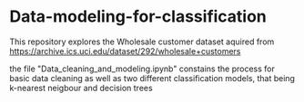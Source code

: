 # Data-modeling-for-classification
This repository explores the Wholesale customer dataset aquired from https://archive.ics.uci.edu/dataset/292/wholesale+customers

the file "Data_cleaning_and_modeling.ipynb" constains the process for basic data cleaning as well as two different classification models, that being k-nearest neigbour and decision trees
